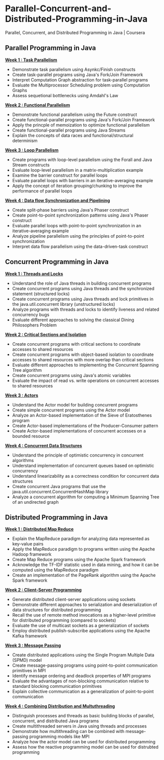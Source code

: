 # Parallel-Concurrent-and-Distributed-Programming-in-Java
Parallel, Concurrent, and Distributed Programming in Java | Coursera


## Parallel Programming in Java

<b><u>Week 1 : Task Parallelism</u></b>
- Demonstrate task parallelism using Asynkc/Finish constructs
- Create task-parallel programs using Java's Fork/Join Framework
- Interpret Computation Graph abstraction for task-parallel programs
- Evaluate the Multiprocessor Scheduling problem using Computation Graphs
- Assess sequetional bottlenecks using Amdahl's Law

<b><u>Week 2 : Functional Parallelism</u></b>

- Demonstrate functional parallelism using the Future construct
- Create functional-parallel programs using Java's Fork/Join Framework
- Apply the princple of memoization to optimize functional parallelism
- Create functional-parallel programs using Java Streams
- Explain the concepts of data races and functional/structural determinism

<b><u>Week 3 : Loop Parallelism</u></b>
- Create programs with loop-level parallelism using the Forall and Java Stream constructs
- Evaluate loop-level parallelism in a matrix-multiplication example
- Examine the barrier construct for parallel loops
- Evaluate parallel loops with barriers in an iterative-averaging example
- Apply the concept of iteration grouping/chunking to improve the performance of parallel loops

<b><u>Week 4 : Data flow Synchronization and Pipelining</u></b>
- Create split-phase barriers using Java's Phaser construct
- Create point-to-point synchronization patterns using Java's Phaser construct
- Evaluate parallel loops with point-to-point synchronization in an iterative-averaging example
- Analyze pipeline parallelism using the principles of point-to-point synchronization
- Interpret data flow parallelism using the data-driven-task construct


## Concurrent Programming in Java
	
<b><u>Week 1 : Threads and Locks</u></b>
- Understand the role of Java threads in building concurrent programs
- Create concurrent programs using Java threads and the synchronized statement (structured locks)
- Create concurrent programs using Java threads and lock primitives in the java.util.concurrent library (unstructured locks)
- Analyze programs with threads and locks to identify liveness and related concurrency bugs
- Evaluate different approaches to solving the classical Dining Philosophers Problem

<b><u>Week 2 : Critical Sections and Isolation</u></b>
- Create concurrent programs with critical sections to coordinate accesses to shared resources
- Create concurrent programs with object-based isolation to coordinate accesses to shared resources with more overlap than critical sections
- Evaluate different approaches to implementing the Concurrent Spanning Tree algorithm
- Create concurrent programs using Java's atomic variables
- Evaluate the impact of read vs. write operations on concurrent accesses to shared resources
	
<b><u>Week 3 : Actors</u></b>
- Understand the Actor model for building concurrent programs
- Create simple concurrent programs using the Actor model
- Analyze an Actor-based implementation of the Sieve of Eratosthenes program
- Create Actor-based implementations of the Producer-Consumer pattern
- Create Actor-based implementations of concurrent accesses on a bounded resource

<b><u>Week 4 : Concurrent Data Structures</u></b>
- Understand the principle of optimistic concurrency in concurrent algorithms
- Understand implementation of concurrent queues based on optimistic concurrency
- Understand linearizability as a correctness condition for concurrent data structures
- Create concurrent Java programs that use the java.util.concurrent.ConcurrentHashMap library
- Analyze a concurrent algorithm for computing a Minimum Spanning Tree of an undirected graph

## Distributed Programming in Java

<b><u>Week 1 : Distributed Map Reduce</u></b>
- Explain the MapReduce paradigm for analyzing data represented as key-value pairs
- Apply the MapReduce paradigm to programs written using the Apache Hadoop framework
- Create Map Reduce programs using the Apache Spark framework
- Acknowledge the TF-IDF statistic used in data mining, and how it can be computed using the MapReduce paradigm
- Create an implementation of the PageRank algorithm using the Apache Spark framework

<b><u>Week 2 : Client-Server Programming</u></b>
- Generate distributed client-server applications using sockets
- Demonstrate different approaches to serialization and deserialization of data structures for distributed programming
- Recall the use of remote method invocations as a higher-level primitive for distributed programming (compared to sockets)
- Evaluate the use of multicast sockets as a generalization of sockets
- Employ distributed publish-subscribe applications using the Apache Kafka framework

<b><u>Week 3 : Message Passing</u></b>
- Create distributed applications using the Single Program Multiple Data (SPMD) model
- Create message-passing programs using point-to-point communication primitives in MPI
- Identify message ordering and deadlock properties of MPI programs
- Evaluate the advantages of non-blocking communication relative to standard blocking communication primitives
- Explain collective communication as a generalization of point-to-point communication

<b><u>Week 4 : Combining Distribution and Multuthreading</u></b>
- Distinguish processes and threads as basic building blocks of parallel, concurrent, and distributed Java programs
- Create multithreaded servers in Java using threads and processes
- Demonstrate how multithreading can be combined with message-passing programming models like MPI
- Analyze how the actor model can be used for distributed programming
- Assess how the reactive programming model can be used for distrubted programming

